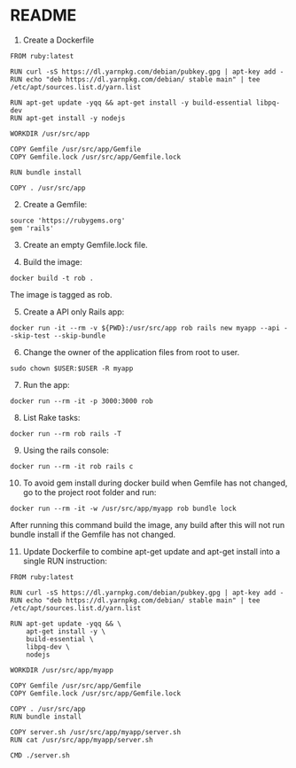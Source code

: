 # README

1. Create a Dockerfile

```
FROM ruby:latest

RUN curl -sS https://dl.yarnpkg.com/debian/pubkey.gpg | apt-key add -
RUN echo "deb https://dl.yarnpkg.com/debian/ stable main" | tee /etc/apt/sources.list.d/yarn.list

RUN apt-get update -yqq && apt-get install -y build-essential libpq-dev
RUN apt-get install -y nodejs 

WORKDIR /usr/src/app

COPY Gemfile /usr/src/app/Gemfile
COPY Gemfile.lock /usr/src/app/Gemfile.lock

RUN bundle install

COPY . /usr/src/app
```

2. Create a Gemfile:

```
source 'https://rubygems.org'
gem 'rails'
```

3. Create an empty Gemfile.lock file.

4. Build the image:

```
docker build -t rob .
```

The image is tagged as rob.

5. Create a API only Rails app:

```
docker run -it --rm -v ${PWD}:/usr/src/app rob rails new myapp --api --skip-test --skip-bundle
```

6. Change the owner of the application files from root to user.

```
sudo chown $USER:$USER -R myapp
```

7. Run the app:

```
docker run --rm -it -p 3000:3000 rob
```

8. List Rake tasks:

```
docker run --rm rob rails -T
```

9. Using the rails console:

```
docker run --rm -it rob rails c
```

10. To avoid gem install during docker build when Gemfile has not changed, go to the project root folder and run:

```
docker run --rm -it -w /usr/src/app/myapp rob bundle lock
```

After running this command build the image, any build after this will not run bundle install if the Gemfile has not changed.


11. Update Dockerfile to combine apt-get update and apt-get install into a single RUN instruction:

```
FROM ruby:latest

RUN curl -sS https://dl.yarnpkg.com/debian/pubkey.gpg | apt-key add -
RUN echo "deb https://dl.yarnpkg.com/debian/ stable main" | tee /etc/apt/sources.list.d/yarn.list

RUN apt-get update -yqq && \
    apt-get install -y \
    build-essential \
    libpq-dev \
    nodejs

WORKDIR /usr/src/app/myapp

COPY Gemfile /usr/src/app/Gemfile
COPY Gemfile.lock /usr/src/app/Gemfile.lock

COPY . /usr/src/app
RUN bundle install

COPY server.sh /usr/src/app/myapp/server.sh
RUN cat /usr/src/app/myapp/server.sh

CMD ./server.sh
```


